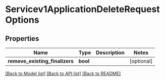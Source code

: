 # Servicev1ApplicationDeleteRequestOptions

## Properties
Name | Type | Description | Notes
------------ | ------------- | ------------- | -------------
**remove_existing_finalizers** | **bool** |  | [optional] 

[[Back to Model list]](../README.md#documentation-for-models) [[Back to API list]](../README.md#documentation-for-api-endpoints) [[Back to README]](../README.md)

